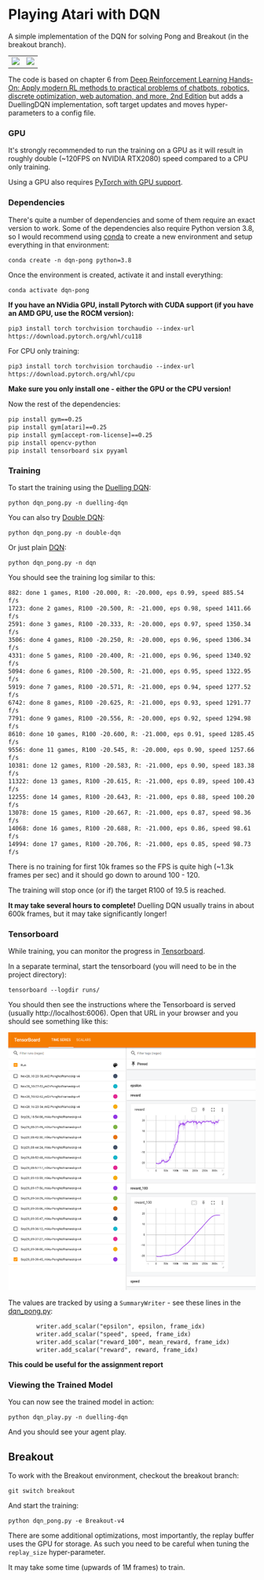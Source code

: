 # Playing Atari with DQN

A simple implementation of the DQN for solving Pong and Breakout (in the breakout branch). 

<table>
<tr>
<td>
<image src="resources/pong.gif"></image>
</td>
<td>
<image src="resources/breakout.gif"></image>
</td>
</tr>
</table>

The code is based on chapter 6 from [Deep Reinforcement Learning Hands-On: Apply modern RL methods to practical problems of chatbots, robotics, discrete optimization, web automation, and more, 2nd Edition](https://www.amazon.com/Deep-Reinforcement-Learning-Hands-optimization/dp/1838826998/) but adds a DuellingDQN implementation, soft target updates and moves hyper-parameters to a config file.

### GPU
It's strongly recommended to run the training on a GPU as it will result in roughly double (~120FPS on NVIDIA RTX2080) speed compared to a CPU only training.

Using a GPU also requires [PyTorch with GPU support](https://pytorch.org/get-started/locally/). 

### Dependencies

There's quite a number of dependencies and some of them require an exact version to work. Some of the dependencies also require Python version 3.8, so I would recommend using [conda](https://docs.conda.io/projects/conda/en/latest/user-guide/tasks/manage-environments.html#create-env-from-file) to create a new environment and setup everything in that environment:

    conda create -n dqn-pong python=3.8

Once the environment is created, activate it and install everything:

    conda activate dqn-pong

__If you have an NVidia GPU, install Pytorch with CUDA support (if you have an AMD GPU, use the ROCM version):__

    pip3 install torch torchvision torchaudio --index-url https://download.pytorch.org/whl/cu118

For CPU only training:

    pip3 install torch torchvision torchaudio --index-url https://download.pytorch.org/whl/cpu

__Make sure you only install one - either the GPU or the CPU version!__

Now the rest of the dependencies:

    pip install gym==0.25 
    pip install gym[atari]==0.25
    pip install gym[accept-rom-license]==0.25
    pip install opencv-python
    pip install tensorboard six pyyaml

### Training
To start the training using the [Duelling DQN](https://arxiv.org/abs/1511.06581):

    python dqn_pong.py -n duelling-dqn 

You can also try [Double DQN](https://arxiv.org/abs/1509.06461):

    python dqn_pong.py -n double-dqn

Or just plain [DQN](https://arxiv.org/abs/1312.5602):

    python dqn_pong.py -n dqn

You should see the training log similar to this:

    882: done 1 games, R100 -20.000, R: -20.000, eps 0.99, speed 885.54 f/s
    1723: done 2 games, R100 -20.500, R: -21.000, eps 0.98, speed 1411.66 f/s
    2591: done 3 games, R100 -20.333, R: -20.000, eps 0.97, speed 1350.34 f/s
    3506: done 4 games, R100 -20.250, R: -20.000, eps 0.96, speed 1306.34 f/s
    4331: done 5 games, R100 -20.400, R: -21.000, eps 0.96, speed 1340.92 f/s
    5094: done 6 games, R100 -20.500, R: -21.000, eps 0.95, speed 1322.95 f/s
    5919: done 7 games, R100 -20.571, R: -21.000, eps 0.94, speed 1277.52 f/s
    6742: done 8 games, R100 -20.625, R: -21.000, eps 0.93, speed 1291.77 f/s
    7791: done 9 games, R100 -20.556, R: -20.000, eps 0.92, speed 1294.98 f/s
    8610: done 10 games, R100 -20.600, R: -21.000, eps 0.91, speed 1285.45 f/s
    9556: done 11 games, R100 -20.545, R: -20.000, eps 0.90, speed 1257.66 f/s
    10381: done 12 games, R100 -20.583, R: -21.000, eps 0.90, speed 183.38 f/s
    11322: done 13 games, R100 -20.615, R: -21.000, eps 0.89, speed 100.43 f/s
    12255: done 14 games, R100 -20.643, R: -21.000, eps 0.88, speed 100.20 f/s
    13078: done 15 games, R100 -20.667, R: -21.000, eps 0.87, speed 98.36 f/s
    14068: done 16 games, R100 -20.688, R: -21.000, eps 0.86, speed 98.61 f/s
    14994: done 17 games, R100 -20.706, R: -21.000, eps 0.85, speed 98.73 f/s

There is no training for first 10k frames so the FPS is quite high (~1.3k frames per sec) and it should go down to around 100 - 120.

The training will stop once (or if) the target R100 of 19.5 is reached. 

__It may take several hours to complete!__ Duelling DQN usually trains in about 600k frames, but it may take significantly longer!

### Tensorboard
While training, you can monitor the progress in [Tensorboard](https://www.tensorflow.org/tensorboard/get_started).

In a separate terminal, start the tensorboard (you will need to be in the project directory):

    tensorboard --logdir runs/

You should then see the instructions where the Tensorboard is served (usually http://localhost:6006). 
Open that URL in your browser and you should see something like this:

![Tensorboard](resources/tensorboard.png)

The values are tracked by using a `SummaryWriter` - see these lines in the [dqn_pong.py](dqn_pong.py):

            writer.add_scalar("epsilon", epsilon, frame_idx)
            writer.add_scalar("speed", speed, frame_idx)
            writer.add_scalar("reward_100", mean_reward, frame_idx)
            writer.add_scalar("reward", reward, frame_idx)

__This could be useful for the assignment report__


### Viewing the Trained Model
You can now see the trained model in action:

    python dqn_play.py -n duelling-dqn

And you should see your agent play.

## Breakout

To work with the Breakout environment, checkout the breakout branch:

    git switch breakout

And start the training:

    python dqn_pong.py -e Breakout-v4 

There are some additional optimizations, most importantly, the replay buffer uses the GPU for storage. As such you need to be careful when tuning the `replay_size` hyper-parameter.

It may take some time (upwards of 1M frames) to train.